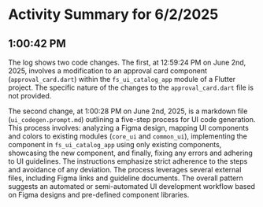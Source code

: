 # Activity Summary for 6/2/2025

## 1:00:42 PM
The log shows two code changes.  The first, at 12:59:24 PM on June 2nd, 2025, involves a modification to an approval card component (`approval_card.dart`) within the `fs_ui_catalog_app`  module of a Flutter project. The specific nature of the changes to the `approval_card.dart` file is not provided.

The second change, at 1:00:28 PM on June 2nd, 2025, is a markdown file (`ui_codegen.prompt.md`) outlining a five-step process for UI code generation.  This process involves:  analyzing a Figma design, mapping UI components and colors to existing modules (`core_ui` and `common_ui`), implementing the component in `fs_ui_catalog_app` using only existing components, showcasing the new component, and finally, fixing any errors and adhering to UI guidelines.  The instructions emphasize strict adherence to the steps and avoidance of any deviation.  The process leverages several external files, including Figma links and guideline documents.  The overall pattern suggests an automated or semi-automated UI development workflow based on Figma designs and pre-defined component libraries.
